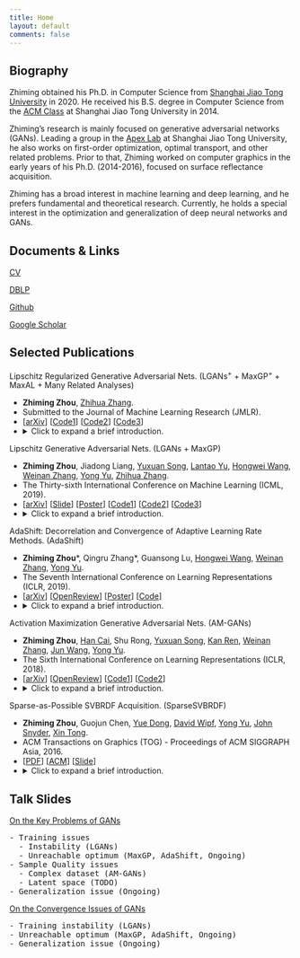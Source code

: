 ```yaml
---
title: Home
layout: default
comments: false
---
```


## Biography

Zhiming obtained his Ph.D. in Computer Science from [Shanghai Jiao Tong University](http://en.sjtu.edu.cn/) in 2020. He received his B.S. degree in Computer Science from the [ACM Class](https://acm.sjtu.edu.cn/home) at Shanghai Jiao Tong University in 2014.

Zhiming’s research is mainly focused on generative adversarial networks (GANs). Leading a group in the [Apex Lab](http://apex.sjtu.edu.cn/members) at Shanghai Jiao Tong University, he also works on first-order optimization, optimal transport, and other related problems. Prior to that, Zhiming worked on computer graphics in the early years of his Ph.D. (2014-2016), focused on surface reflectance acquisition.

Zhiming has a broad interest in machine learning and deep learning, and he prefers fundamental and theoretical research. Currently, he holds a special interest in the optimization and generalization of deep neural networks and GANs.

## Documents & Links

[CV](https://raw.githubusercontent.com/ZhimingZhou/zhimingzhou.github.io/master/assets/Zhiming_Zhou_Resume.pdf) 
  
[DBLP](https://dblp.org/pers/hd/z/Zhou:Zhiming)

[Github](https://github.com/ZhimingZhou)

[Google Scholar](https://scholar.google.com/citations?user=b8YJ1EMAAAAJ&hl=en)
  
## Selected Publications 

Lipschitz Regularized Generative Adversarial Nets. (LGANs<sup>+</sup> + MaxGP<sup>+</sup> + MaxAL + Many Related Analyses)
- **Zhiming Zhou**, [Zhihua Zhang](http://www.math.pku.edu.cn/teachers/zhzhang/).
- Submitted to the Journal of Machine Learning Research (JMLR).
- \[[arXiv](https://raw.githubusercontent.com/ZhimingZhou/zhimingzhou.github.io/master/assets/Lipschitz_Regularized_GANs.pdf)\]
  \[[Code1](https://github.com/ZhimingZhou/AdaShift-LGANs-MaxGP-refactored)\]
  \[[Code2](https://github.com/ZhimingZhou/LGANs-for-reproduce)\]
  \[[Code3](https://github.com/ZhimingZhou/MaxGP-MaxAL-for-reproduce)\]
- <details><summary>Click to expand a brief introduction.</summary>This is a substantially extended version of "Lipschitz Generative Adversarial Nets", aimed at a comprehensive understanding on the training instability issue and convergence of GANs. We provide a thoroughgoing study upon Lipschitz regularization and Lipschitz regularized GANs, both theoretically and empirically. We thereby achieve consistently superior performance over WGANs with theoretical justification. We provide a systematic study on the gradient issues of unregularized GANs (including the gradient uninformativeness) and their practical behaviors, from which we venture a conjecture on the mechanisms of how unregularized GANs work in practice and find a fundamental cause of mode collapse, i.e., the locality of their gradient information. We study the differentiation properties of GANs with the help of the envelope theorem and realize that the current GANs is essentially a sample-based framework and the information interchange between the generator and the discriminator must be passed via the gradients of the discriminative function with respect to generated samples, because the discriminator takes a sample as input.</details>

Lipschitz Generative Adversarial Nets. (LGANs + MaxGP)
- **Zhiming Zhou**, Jiadong Liang, [Yuxuan Song](https://yuxuansong.github.io/files/yuxuan_20Mar.pdf), [Lantao Yu](http://lantaoyu.com/), [Hongwei Wang](https://cs.stanford.edu/~hongweiw/), [Weinan Zhang](http://wnzhang.net/), [Yong Yu](http://apex.sjtu.edu.cn/members/yyu), [Zhihua Zhang](http://www.math.pku.edu.cn/teachers/zhzhang/).
- The Thirty-sixth International Conference on Machine Learning (ICML, 2019).
- \[[arXiv](https://arxiv.org/abs/1902.05687)\]
  \[[Slide](https://icml.cc/media/Slides/icml/2019/halla(11-14-00)-11-15-10-4628-lipschitz_gener.pdf)\]
  \[[Poster](https://s3.amazonaws.com/postersession.ai/ee90cc20-a261-4aee-b28f-899891a90be3.pdf)\]
  \[[Code1](https://github.com/ZhimingZhou/AdaShift-LGANs-MaxGP-refactored)\]
  \[[Code2](https://github.com/ZhimingZhou/LGANs-for-reproduce)\]
  \[[Code3](https://github.com/ZhimingZhou/MaxGP-MaxAL-for-reproduce)\]
- <details><summary>Click to expand a brief introduction.</summary>We study the cause of training instability of GANs from the perspective of optimal discriminative function and demonstrate its superiority against the divergence perspective. Under a generalized formulation of GANs, we show that: (1) GANs with unrestricted discriminative function space generally does not guarantee its convergence, suffering from a *gradient uninformativeness issue*; (2) Lipschitz regularization on the discriminative function can generally resolve this issue and guarantee the convergence of GANs, leading to a new family of GANs named Lipschitz GANs. All tested instances of this family consistently outperform WGANs in experiments.</details>

AdaShift: Decorrelation and Convergence of Adaptive Learning Rate Methods. (AdaShift)
- **Zhiming Zhou**\*, Qingru Zhang\*, Guansong Lu, [Hongwei Wang](https://cs.stanford.edu/~hongweiw/), [Weinan Zhang](http://wnzhang.net/), [Yong Yu](http://apex.sjtu.edu.cn/members/yyu).
- The Seventh International Conference on Learning Representations (ICLR, 2019).
- \[[arXiv](https://arxiv.org/abs/1810.00143)\]
  \[[OpenReview](https://openreview.net/forum?id=HkgTkhRcKQ)\]
  \[[Poster](https://s3.amazonaws.com/postersession.ai/bd0f7f0b-ecaa-4164-aeb6-d0cf181cc27b.jpg)\]
  \[[Code](https://github.com/ZhimingZhou/AdaShift-LGANs-MaxGP-refactored)\]
- <details><summary>Click to expand a brief introduction.</summary>We study the convergence issue of Adam optimizer. With the proposed concept *net update factor*, we showed that the key issue in Adam lies in its biased adaptive learning rate caused by the correlation between the adaptive term v_t and the current gradient g_t, and a temporal shift operation is proposed to solve such an issue. Our new understanding of the role of v_t also free v_t from its traditional update rule, leading to more interesting variants. Particularly, with dimension reduction operation in v_t, we achieve the so-called adaptive learning rate SGD, which removes the global gradient scale but keeps the relative scales.</details>

Activation Maximization Generative Adversarial Nets. (AM-GANs)
- **Zhiming Zhou**, [Han Cai](https://han-cai.github.io/files/cv.pdf), Shu Rong, [Yuxuan Song](https://yuxuansong.github.io/files/yuxuan_20Mar.pdf), [Kan Ren](http://www.saying.ren/), [Weinan Zhang](http://wnzhang.net/), [Jun Wang](http://www0.cs.ucl.ac.uk/staff/Jun.Wang/), [Yong Yu](http://apex.sjtu.edu.cn/members/yyu).
- The Sixth International Conference on Learning Representations (ICLR, 2018).
- \[[arXiv](https://arxiv.org/abs/1703.02000)\]
  \[[OpenReview](https://openreview.net/forum?id=HyyP33gAZ&noteId=HyyP33gAZ)\]
  \[[Code1](https://github.com/ZhimingZhou/AM-GANs-refactored)\]
  \[[Code2](https://github.com/ZhimingZhou/AM-GANs-for-reproduce)\]
- <details><summary>Click to expand a brief introduction.</summary>We study how class labels interact with GANs training when introduced and how it improves the sample quality of GANs. Based on the analysis, an improved method for leveraging class labels in GANs had been proposed. An interesting relationship among popular variants of GANs that leverage class labels, including the proposed AM-GANs, are unraveled.</details>

Sparse-as-Possible SVBRDF Acquisition. (SparseSVBRDF)
- **Zhiming Zhou**, Guojun Chen, [Yue Dong](http://yuedong.shading.me/), [David Wipf](\href{http://www.davidwipf.com/home.html), [Yong Yu](http://apex.sjtu.edu.cn/members/yyu), [John Snyder](https://www.microsoft.com/en-us/research/people/johnsny/), [Xin Tong](http://www.xtong.info/).
- ACM Transactions on Graphics (TOG) - Proceedings of ACM SIGGRAPH Asia, 2016. 
- \[[PDF](http://yuedong.shading.me/project/sparsesvbrdf/sparsesvbrdf.pdf)\] 
  \[[ACM](https://dl.acm.org/doi/10.1145/2980179.2980247)\]
  \[[Slide](https://drive.google.com/file/d/16gUKZoQH4HiQ61gEQ-YFs6v9WTEOSixf/view?usp=sharing)\]
- <details><summary>Click to expand a brief introduction.</summary>We significantly reduce the number of images required for spatially-varying surface reflectance (SVBRDF) acquisition, by solving an exact low-rank representation and chasing an extreme sparsity. The number of images required dropped from thousands to tens, and high-quality SVBRDF acquisition from a single image became possible for the first time.</details>

## Talk Slides

[On the Key Problems of GANs](https://raw.githubusercontent.com/ZhimingZhou/zhimingzhou.github.io/master/assets/On%20the%20Key%20Problems%20of%20GANs.pptx)
<pre>
- Training issues  
  - Instability (LGANs)    
  - Unreachable optimum (MaxGP, AdaShift, Ongoing)    
- Sample Quality issues  
  - Complex dataset (AM-GANs)    
  - Latent space (TODO)    
- Generalization issue (Ongoing) 
</pre> 

[On the Convergence Issues of GANs](https://raw.githubusercontent.com/ZhimingZhou/zhimingzhou.github.io/master/assets/On%20the%20Convergence%20Issues%20of%20GANs.pptx)
<pre>
- Training instability (LGANs)  
- Unreachable optimum (MaxGP, AdaShift, Ongoing)  
- Generalization issue (Ongoing)   
</pre>
